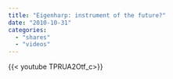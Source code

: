 ```yaml
---
title: "Eigenharp: instrument of the future?"
date: "2010-10-31"
categories:
  - "shares"
  - "videos"
---
```


<div style="width: 70vw;">{{< youtube TPRUA2Otf_c>}}</div>
